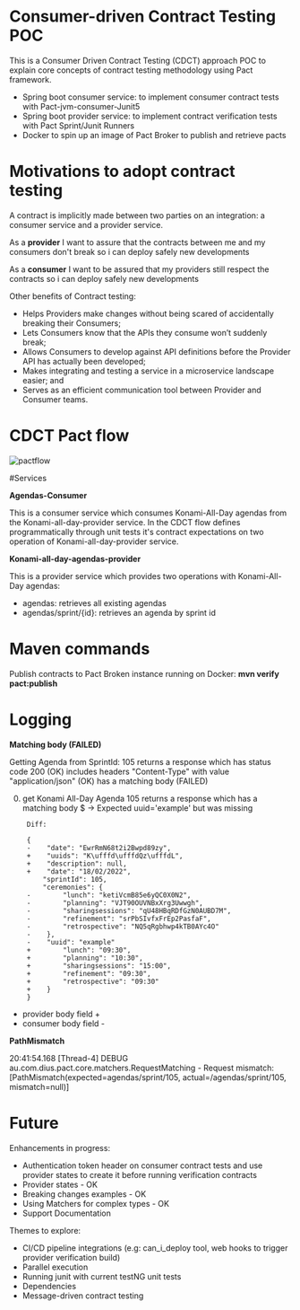 # Consumer-driven Contract Testing POC
This is a Consumer Driven Contract Testing (CDCT) approach POC to explain core concepts of contract testing methodology using Pact
framework. 

- Spring boot consumer service: to implement consumer contract tests with Pact-jvm-consumer-Junit5
- Spring boot provider service: to implement contract verification tests with Pact Sprint/Junit Runners
- Docker to spin up an image of Pact Broker to publish and retrieve pacts 

# Motivations to adopt contract testing

A contract is implicitly made between two parties on an integration: a consumer service and a provider service. 

As a **provider** 
I want to assure that the contracts between me and my consumers don't break
so i can deploy safely new developments

As a **consumer**
I want to be assured that my providers still respect the contracts
so i can deploy safely new developments 

Other benefits of Contract testing:

- Helps Providers make changes without being scared of accidentally breaking their Consumers;
- Lets Consumers know that the APIs they consume won’t suddenly break;
- Allows Consumers to develop against API definitions before the Provider API has actually been developed;
- Makes integrating and testing a service in a microservice landscape easier; and
- Serves as an efficient communication tool between Provider and Consumer teams.

# CDCT Pact flow

![pactflow](/docs/pact_flow.png)

#Services 

**Agendas-Consumer**

This is a consumer service which consumes Konami-All-Day agendas from the Konami-all-day-provider service. In the CDCT flow
defines programmatically through unit tests it's contract expectations on two operation of Konami-all-day-provider service.

**Konami-all-day-agendas-provider** 

This is a provider service which provides two operations with Konami-All-Day agendas:

- agendas: retrieves all existing agendas 
- agendas/sprint/{id}: retrieves an agenda by sprint id

# Maven commands

Publish contracts to Pact Broken instance running on Docker: **mvn verify pact:publish**

# Logging

**Matching body (FAILED)**

Getting Agenda from SprintId: 105
    returns a response which
      has status code 200 (OK)
      includes headers
        "Content-Type" with value "application/json" (OK)
      has a matching body (FAILED)

0) get Konami All-Day Agenda 105 returns a response which has a matching body
      $ -> Expected uuid='example' but was missing

        Diff:

        {
        -    "date": "EwrRmN68t2i2Bwpd89zy",
        +    "uuids": "K\ufffd\ufffdQz\ufffdL",
        +    "description": null,
        +    "date": "18/02/2022",
            "sprintId": 105,
            "ceremonies": {
        -        "lunch": "ketiVcmB85e6yQC0X0N2",
        -        "planning": "VJT90OUVNBxXrg3Uwwgh",
        -        "sharingsessions": "qU48HBqRDfGzN0AUBD7M",
        -        "refinement": "srPbSIvfxFrEp2PasfaF",
        -        "retrospective": "NQ5qRgbhwp4kTB0AYc4O"
        -    },
        -    "uuid": "example"
        +        "lunch": "09:30",
        +        "planning": "10:30",
        +        "sharingsessions": "15:00",
        +        "refinement": "09:30",
        +        "retrospective": "09:30"
        +    }
        }

* provider body field + 
* consumer body field - 

**PathMismatch**

20:41:54.168 [Thread-4] DEBUG au.com.dius.pact.core.matchers.RequestMatching - Request mismatch: [PathMismatch(expected=agendas/sprint/105, actual=/agendas/sprint/105, mismatch=null)]

# Future

Enhancements in progress: 

- Authentication token header on consumer contract tests and use provider states to create it before running verification contracts 
- Provider states - OK 
- Breaking changes examples - OK
- Using Matchers for complex types - OK
- Support Documentation

Themes to explore:
 
 - CI/CD pipeline integrations (e.g: can_i_deploy tool, web hooks to trigger provider verification build) 
 - Parallel execution
 - Running junit with current testNG unit tests
 - Dependencies
 - Message-driven contract testing
